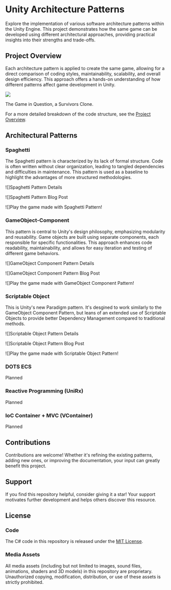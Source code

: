 # Unity Architecture Patterns

Explore the implementation of various software architecture patterns within the Unity Engine. This project demonstrates how the same game can be developed using different architectural approaches, providing practical insights into their strengths and trade-offs.

## Project Overview

Each architecture pattern is applied to create the same game, allowing for a direct comparison of coding styles, maintainability, scalability, and overall design efficiency. This approach offers a hands-on understanding of how different patterns affect game development in Unity.

![](https://github.com/SimonNordon4/unity-architecture-patterns/blob/main/resources/game_snapshot.gif)

The Game in Question, a Survivors Clone.

For a more detailed breakdown of the code structure, see the [Project Overview](resources/ProjectOverview.md).

## Architectural Patterns

### Spaghetti
The Spaghetti pattern is characterized by its lack of formal structure. Code is often written without clear organization, leading to tangled dependencies and difficulties in maintenance. This pattern is used as a baseline to highlight the advantages of more structured methodologies.

![]Spaghetti Pattern Details

![]Spaghetti Pattern Blog Post

![]Play the game made with Spaghetti Pattern!

### GameObject-Component
This pattern is central to Unity's design philosophy, emphasizing modularity and reusability. Game objects are built using separate components, each responsible for specific functionalities. This approach enhances code readability, maintainability, and allows for easy iteration and testing of different game behaviors.

![]GameObject Component Pattern Details

![]GameObject Component Pattern Blog Post

![]Play the game made with GameObject Component Pattern!

### Scriptable Object
This is Unity's new Paradigm pattern. It's desgined to work similarly to the GameObject Component Pattern, but leans of an extended use of Scriptable Objects to provide better Dependency Management compared to traditional methods.

![]Scriptable Object Pattern Details

![]Scriptable Object Pattern Blog Post

![]Play the game made with Scriptable Object Pattern!

### DOTS ECS
Planned

### Reactive Programming (UniRx)
Planned

### IoC Container + MVC (VContainer)
Planned

## Contributions

Contributions are welcome! Whether it's refining the existing patterns, adding new ones, or improving the documentation, your input can greatly benefit this project.

## Support

If you find this repository helpful, consider giving it a star! Your support motivates further development and helps others discover this resource.

## License

### Code

The C# code in this repository is released under the [MIT License](https://opensource.org/licenses/MIT). 

### Media Assets

All media assets (including but not limited to images, sound files, animations, shaders and 3D models) in this repository are proprietary. Unauthorized copying, modification, distribution, or use of these assets is strictly prohibited.

